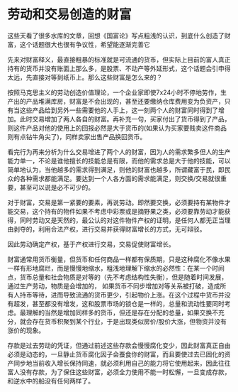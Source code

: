 # 劳动和交易创造的财富

这些天看了很多水库的文章，回想《国富论》写点粗浅的认识，到底什么创造了财富，这个话题很大也很有争议性，希望能逐渐完善它

先来对财富释义，最直接粗暴的标准就是可流通的货币，但实际上目前的富人真正持有的货币并没有账面上那么多，是股票、不动产等外延形式，这个话题会引申得太远，先直接对等到纸币上。那么这些财富是怎么来的？

按照马克思主义的劳动创造价值理论，一个企业家即使7x24小时不停地劳作，生产出的产品堆满库房，财富是不会出现的，甚至还要缴纳仓库费用变为负资产，只有当这些产品给到另外一些需要他的人手上，这一刻两个人的财富同时得到了增加。此时交易增加了两人各自的财富。再补充一句，买家付出了货币得到了产品，则这件产品对他的使用上的回报必然是大于货币的(如果认为买家要贱卖这件商品则有点钻牛角尖了)，同样卖家出售产品换回货币。

看完行为再来分析为什么交易增进了两个人的财富，因为人的需求繁多但人的生产能力单一，不论是谁他擅长的技能总是有限，而他的需求总是大于他的技能，可以简单地认为，当他越多的需求得到满足，则他的财富也越多，所谓藏富于民，即民众的各种需求都能满足。要达到一个人各方面的需求能满足，则交换/交易就很重要，甚至可以说是必不可少的。

对于财富，交易是第一紧要的要素，再说劳动。即然要交换，必须要持有某物件才能交易，这个持有的物件如果不考虑中彩票或是摘野果之类，必须要靠劳动才能获得，同时劳动又是天然的，最公认的对这件物件产权的证明，是任何人都无正当理由剥夺的，利用合法产权，进行交易并获得财富增长的方式，无可辩驳。

因此劳动确定产权，基于产权进行交易，交易促使财富增长。

财富通常用货币衡量，但货币和任何商品一样都有保质期，只是这种腐化不像水果一样有形地腐烂，而是慢慢地缩水，粗浅地理解下缩水的必然性：在某一个时间点，货币总量和社会物质是对等的（先不考虑结构性失衡），但是随着时间发展，通过生产劳动，物质是会增加的， 如果货币不同步增加对等关系被打破，造成所有人持币等待，进而导致流通的货币更少，引起物价上涨。在这个过程中货币并没有超发，甚至都没有增发，这和股票市场的锁仓是一样的，总量和流动性要同时考虑。最理解的当然是增加同样多的货币，但还是存在分配的总量，如果交换不充分，就会存在货币积聚到某个行业，于是出现类似房价/股价大涨，但物资并没有涨价的现象。

存款是过去劳动的凭证，但通过前述这些存款会慢慢腐化变少，因此财富真正自由必须是动态的，一旦静止货币腐化因子会蚕食你的财富，而且要使过去已固化的资产同步地当前收入增长保持同速，就必须利用自己的能力将它使用起来，因此往往富人没有存款，为了保住这些财富，必须全力使用不能一时松懈，一旦变成存款，和逆水中的船没有任何两样了。

